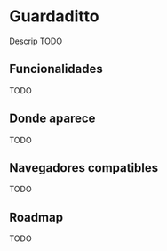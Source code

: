 # Guardaditto

Descrip TODO

## Funcionalidades

TODO

## Donde aparece

TODO

## Navegadores compatibles

TODO

## Roadmap

TODO
